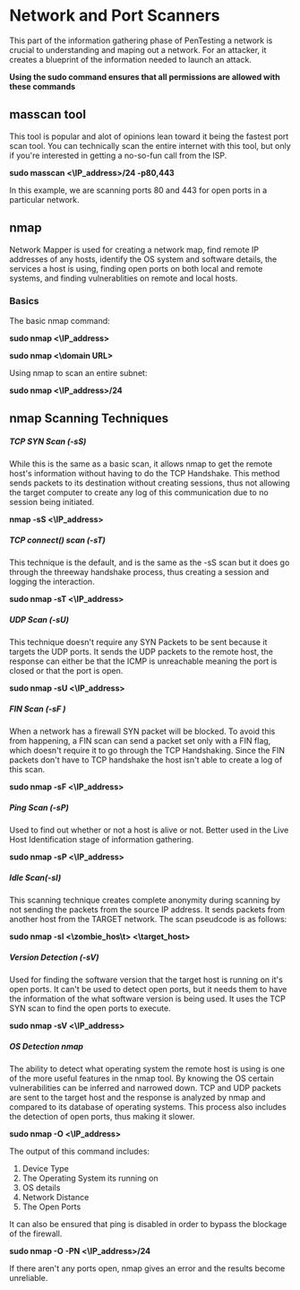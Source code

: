 # Network and Port Scanners

This part of the information gathering phase of PenTesting a network is crucial to understanding and maping out a network. For an attacker, it creates a blueprint of the information needed to launch an attack. 

**Using the sudo command ensures that all permissions are allowed with these commands**

## masscan tool 

This tool is popular and alot of opinions lean toward it being the fastest port scan tool. You can technically scan the entire internet with this tool, but only if you're interested in getting a no-so-fun call from the ISP. 

**sudo masscan <\IP_address\>/24 -p80,443**

In this example, we are scanning ports 80 and 443 for open ports in a particular network. 

## nmap

Network Mapper is used for creating a network map, find remote IP addresses of any hosts, identify the OS system and software details, the services a host is using, finding open ports on both local and remote systems, and finding vulnerablities on remote and local hosts.

### Basics

The basic nmap command:

**sudo nmap <\IP_address\>**

**sudo nmap <\domain URL\>**

Using nmap to scan an entire subnet:

**sudo nmap <\IP_address\>/24**

## nmap Scanning Techniques 



##### TCP SYN Scan (-sS)

While this is the same as a basic scan, it allows nmap to get the remote host's information without having to do the TCP Handshake. This method sends packets to its destination without creating sessions, thus not allowing the target computer to create any log of this communication due to no session being initiated. 

**nmap -sS <\IP_address\>**



##### TCP connect() scan (-sT)

This technique is the default, and is the same as the -sS scan but it does go through the threeway handshake process, thus creating a session and logging the interaction. 

**sudo nmap -sT <\IP_address\>**



##### UDP Scan (-sU)

This technique doesn't require any SYN Packets to be sent because it targets the UDP ports. It sends the UDP packets to the remote host, the response can either be that the ICMP is unreachable meaning the port is closed or that the port is open. 

**sudo nmap -sU <\IP_address\>**



##### FIN Scan (-sF ) 

When a network has a firewall SYN packet will be blocked. To avoid this from happening, a FIN scan can send a packet set only with a FIN flag, which doesn't require it to go through the TCP Handshaking. Since the FIN packets don't have to TCP handshake the host isn't able to create a log of this scan. 

**sudo nmap -sF <\IP_address\>**



##### Ping Scan (-sP)

Used to find out whether or not a host is alive or not. Better used in the Live Host Identification stage of information gathering. 

**sudo nmap -sP <\IP_address\>**



##### Idle Scan(-sI) 

This scanning technique creates complete anonymity during scanning by not sending the packets from the source IP address. It sends packets from another host from the TARGET network. The scan pseudcode is as follows:

**sudo nmap -sI <\zombie_hos\t> <\target_host\>**



##### Version Detection (-sV)

Used for finding the software version that the target host is running on it's open ports. It can't be used to detect open ports, but it needs them to have the information of the what software version is being used. It uses the TCP SYN scan to find the open ports to execute.

**sudo nmap -sV <\IP_address\>**



##### OS Detection nmap

The ability to detect what operating system the remote host is using is one of the more useful features in the nmap tool. By knowing the OS certain vulnerabilities can be inferred and narrowed down. TCP and UDP packets are sent to the target host and the response is analyzed by nmap and compared to its database of operating systems. This process also includes the detection of open ports, thus making it slower.

**sudo nmap -O <\IP_address\>**

The output of this command includes:

1. Device Type
2. The Operating System its running on
3. OS details
4. Network Distance
5. The Open Ports

It can also be ensured that ping is disabled in order to bypass the blockage of the firewall. 

**sudo nmap -O -PN <\IP_address\>/24**

If there aren't any ports open, nmap gives an error and the results become unreliable. 
